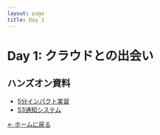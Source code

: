 ```yaml
---
layout: page
title: Day 1
---
```


# Day 1: クラウドとの出会い

## ハンズオン資料

- [5分インパクト実習](5min-impact-lab/)
- [S3通知システム](s3-notification-lab/)

[← ホームに戻る](../)